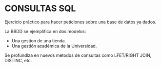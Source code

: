 # CONSULTAS SQL

Ejercicio práctico para hacer peticiones sobre una base de datos ya dados.

La BBDD se ejemplifica en dos modelos:

- Una gestion de una tienda.
- Una gestión académica de la Universidad.

Se profundiza en nuevos metodos de consultas como LFET/RIGHT JOIN, DISTINC, etc.
